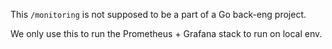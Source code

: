 This `/monitoring` is not supposed to be a part of a Go back-eng project.

We only use this to run the Prometheus + Grafana stack to run on local env.
